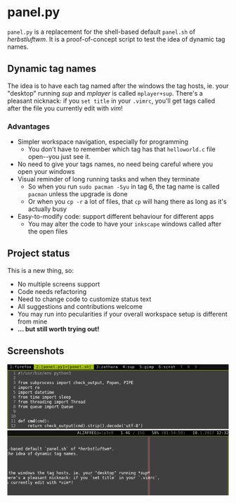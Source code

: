 # panel.py

`panel.py` is a replacement for the shell-based default `panel.sh` of *herbstluftwm*.
It is a proof-of-concept script to test the idea of dynamic tag names.

## Dynamic tag names

The idea is to have each tag named after the windows the tag hosts, ie. your "desktop" running *sup*
and *mplayer* is called `mplayer+sup`. There's a pleasant nicknack: if you `set title` in your `.vimrc`,
you'll get tags called after the file you currently edit with *vim*!

### Advantages

  * Simpler workspace navigation, especially for programming
      * You don't have to remember which tag has that `helloworld.c` file open--you just see it.
  * No need to give your tags names, no need being careful where you open your windows
  * Visual reminder of long running tasks and when they terminate
      * So when you run `sudo pacman -Syu` in tag 6, the tag name is called `pacman` unless the upgrade is done
      * Or when you `cp -r` a lot of files, that `cp` will hang there as long as it's actually busy
  * Easy-to-modify code: support different behaviour for different apps
      * You may alter the code to have your `inkscape` windows called after the open files

## Project status

This is a new thing, so:

  * No multiple screens support
  * Code needs refactoring
  * Need to change code to customize status text
  * All suggestions and contributions welcome
  * You may run into pecularities if your overall workspace setup is different from mine
  * **... but still worth trying out!**
  
## Screenshots

<p style="text-align: center">
	<img alt="panel.py's tags" src="tags.png" />
	<img alt="panel.py's status text (customizable in code)" src="status.png" />
</p>
